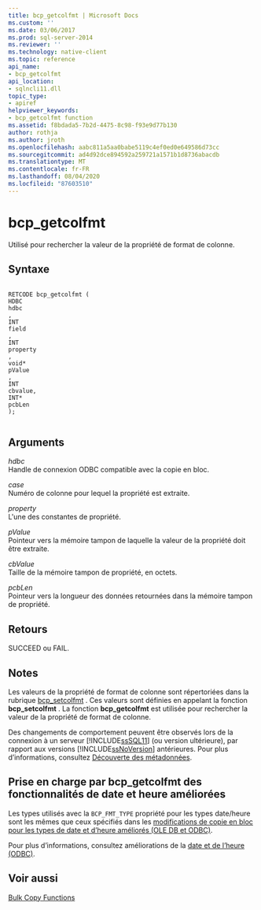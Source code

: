 ```yaml
---
title: bcp_getcolfmt | Microsoft Docs
ms.custom: ''
ms.date: 03/06/2017
ms.prod: sql-server-2014
ms.reviewer: ''
ms.technology: native-client
ms.topic: reference
api_name:
- bcp_getcolfmt
api_location:
- sqlncli11.dll
topic_type:
- apiref
helpviewer_keywords:
- bcp_getcolfmt function
ms.assetid: f8bdada5-7b2d-4475-8c98-f93e9d77b130
author: rothja
ms.author: jroth
ms.openlocfilehash: aabc811a5aa0babe5119c4ef0ed0e649586d73cc
ms.sourcegitcommit: ad4d92dce894592a259721a1571b1d8736abacdb
ms.translationtype: MT
ms.contentlocale: fr-FR
ms.lasthandoff: 08/04/2020
ms.locfileid: "87603510"
---
```

# <a name="bcp_getcolfmt"></a>bcp_getcolfmt
  Utilisé pour rechercher la valeur de la propriété de format de colonne.  
  
## <a name="syntax"></a>Syntaxe  
  
```  
  
RETCODE bcp_getcolfmt (  
HDBC   
hdbc  
,  
INT   
field  
,  
INT   
property  
,  
void*   
pValue  
,  
INT   
cbvalue,  
INT*   
pcbLen  
);  
  
```  
  
## <a name="arguments"></a>Arguments  
 *hdbc*  
 Handle de connexion ODBC compatible avec la copie en bloc.  
  
 *case*  
 Numéro de colonne pour lequel la propriété est extraite.  
  
 *property*  
 L'une des constantes de propriété.  
  
 *pValue*  
 Pointeur vers la mémoire tampon de laquelle la valeur de la propriété doit être extraite.  
  
 *cbValue*  
 Taille de la mémoire tampon de propriété, en octets.  
  
 *pcbLen*  
 Pointeur vers la longueur des données retournées dans la mémoire tampon de propriété.  
  
## <a name="returns"></a>Retours  
 SUCCEED ou FAIL.  
  
## <a name="remarks"></a>Notes  
 Les valeurs de la propriété de format de colonne sont répertoriées dans la rubrique [bcp_setcolfmt](bcp-setcolfmt.md) . Ces valeurs sont définies en appelant la fonction **bcp_setcolfmt** . La fonction **bcp_getcolfmt** est utilisée pour rechercher la valeur de la propriété de format de colonne.  
  
 Des changements de comportement peuvent être observés lors de la connexion à un serveur [!INCLUDE[ssSQL11](../../includes/sssql11-md.md)] (ou version ultérieure), par rapport aux versions [!INCLUDE[ssNoVersion](../../includes/ssnoversion-md.md)] antérieures. Pour plus d’informations, consultez [Découverte des métadonnées](../native-client/features/metadata-discovery.md).  
  
## <a name="bcp_getcolfmt-support-for-enhanced-date-and-time-features"></a>Prise en charge  par bcp_getcolfmt des fonctionnalités de date et heure améliorées  
 Les types utilisés avec la `BCP_FMT_TYPE` propriété pour les types date/heure sont les mêmes que ceux spécifiés dans les [modifications de copie en bloc pour les types de date et d’heure améliorés &#40;OLE DB et ODBC&#41;](../native-client-odbc-date-time/bulk-copy-changes-for-enhanced-date-and-time-types-ole-db-and-odbc.md).  
  
 Pour plus d’informations, consultez améliorations de la [date et de l’heure &#40;ODBC&#41;](../native-client-odbc-date-time/date-and-time-improvements-odbc.md).  
  
## <a name="see-also"></a>Voir aussi  
 [Bulk Copy Functions](sql-server-driver-extensions-bulk-copy-functions.md)  
  
  
